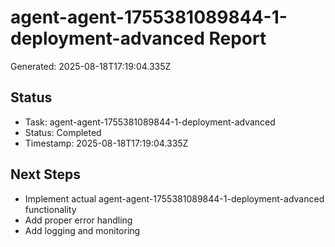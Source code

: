 # agent-agent-1755381089844-1-deployment-advanced Report

Generated: 2025-08-18T17:19:04.335Z

## Status
- Task: agent-agent-1755381089844-1-deployment-advanced
- Status: Completed
- Timestamp: 2025-08-18T17:19:04.335Z

## Next Steps
- Implement actual agent-agent-1755381089844-1-deployment-advanced functionality
- Add proper error handling
- Add logging and monitoring
